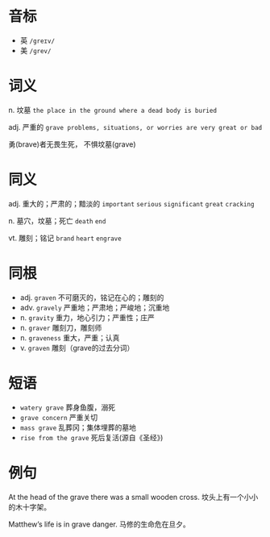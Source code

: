 # 音标

- 英 `/greɪv/`
- 美 `/ɡrev/`

# 词义

n. 坟墓
`the place in the ground where a dead body is buried`

adj. 严重的
`grave problems, situations, or worries are very great or bad`



勇(brave)者无畏生死， 不惧坟墓(grave)

# 同义

adj. 重大的；严肃的；黯淡的
`important` `serious` `significant` `great` `cracking`

n. 墓穴，坟墓；死亡
`death` `end`

vt. 雕刻；铭记
`brand` `heart` `engrave`

# 同根

- adj. `graven` 不可磨灭的，铭记在心的；雕刻的
- adv. `gravely` 严重地；严肃地；严峻地；沉重地
- n. `gravity` 重力，地心引力；严重性；庄严
- n. `graver` 雕刻刀，雕刻师
- n. `graveness` 重大，严重；认真
- v. `graven` 雕刻（grave的过去分词）

# 短语

- `watery grave` 葬身鱼腹，溺死
- `grave concern` 严重关切
- `mass grave` 乱葬冈；集体埋葬的墓地
- `rise from the grave` 死后复活(源自《圣经》)

# 例句

At the head of the grave there was a small wooden cross.
坟头上有一个小小的木十字架。

Matthew’s life is in grave danger.
马修的生命危在旦夕。


